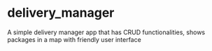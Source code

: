<h1>delivery_manager</h1>

<p>
A simple delivery manager app that has CRUD functionalities, shows packages in a map with friendly user interface
</p>